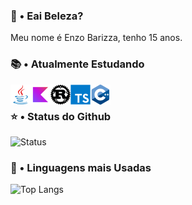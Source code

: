 ### 👋 • Eai Beleza?
Meu nome é Enzo Barizza, tenho 15 anos.

### 📚 • Atualmente Estudando
<img align="left" height="32px" width="32px" alt="Java logo" src="https://raw.githubusercontent.com/devicons/devicon/master/icons/java/java-original.svg">
<img align="left" height="32px" width="32px" alt="Kotlin logo" src="https://raw.githubusercontent.com/devicons/devicon/master/icons/kotlin/kotlin-original.svg">
<img align="left" height="32px" width="32px" alt="Rust logo" src="https://raw.githubusercontent.com/devicons/devicon/master/icons/rust/rust-plain.svg">
<img align="left" height="32px" width="32px" alt="Ts logo" src="https://raw.githubusercontent.com/devicons/devicon/master/icons/typescript/typescript-original.svg">
<img align="left" height="32px" width="32px" alt="C++ logo" src="https://raw.githubusercontent.com/devicons/devicon/master/icons/cplusplus/cplusplus-original.svg">

<br>

### ⭐ • Status do Github

![Status](https://github-readme-stats.vercel.app/api?username=EnzoBarizza&include_all_commits=true&count_private=true&show_icons=true&line_height=20&title_color=00D600&icon_color=AE224A&text_color=FFFFFF&bg_color=0,000000,007600)

### 🔗 • Linguagens mais Usadas

![Top Langs](https://github-readme-stats.vercel.app/api/top-langs/?username=EnzoBarizza&layout=compact&title_color=00D600&icon_color=AE224A&text_color=FFFFFF&bg_color=0,000000,007600&langs_count=9)
